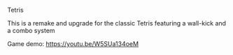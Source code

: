 Tetris

This is a remake and upgrade for the classic Tetris featuring a wall-kick and a combo system

Game demo: https://youtu.be/W5SUa134oeM